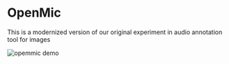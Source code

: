 # OpenMic

This is a modernized version of our original experiment in audio annotation tool for images 

<img src="https://dl.dropboxusercontent.com/u/9224326/openmic.gif" alt="opemmic demo" align="center" />
